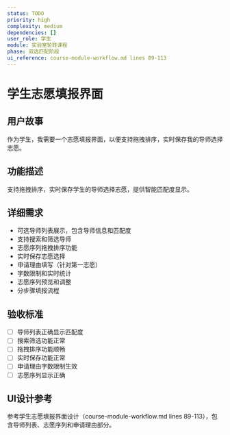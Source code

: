 ```yaml
---
status: TODO
priority: high
complexity: medium
dependencies: []
user_role: 学生
module: 实验室轮转课程
phase: 双选匹配阶段
ui_reference: course-module-workflow.md lines 89-113
---
```


# 学生志愿填报界面

## 用户故事
作为学生，我需要一个志愿填报界面，以便支持拖拽排序，实时保存我的导师选择志愿。

## 功能描述
支持拖拽排序，实时保存学生的导师选择志愿，提供智能匹配度显示。

## 详细需求
- 可选导师列表展示，包含导师信息和匹配度
- 支持搜索和筛选导师
- 志愿序列拖拽排序功能
- 实时保存志愿选择
- 申请理由填写（针对第一志愿）
- 字数限制和实时统计
- 志愿序列预览和调整
- 分步骤填报流程

## 验收标准
- [ ] 导师列表正确显示匹配度
- [ ] 搜索筛选功能正常
- [ ] 拖拽排序功能顺畅
- [ ] 实时保存功能正常
- [ ] 申请理由字数限制生效
- [ ] 志愿序列显示正确

## UI设计参考
参考学生志愿填报界面设计（course-module-workflow.md lines 89-113），包含导师列表、志愿序列和申请理由部分。